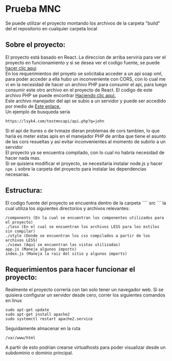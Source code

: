 # Prueba MNC
Se puede utilizar el proyecto montando los archivos de la carpeta "build" del el repositorio en cualquier carpeta local  

## Sobre el proyecto:
El proyecto está basado en React. La direccion de arriba serviría para ver el proyecto en funcionamiento y si se desea ver el codigo fuente, se puede [hacer clic aqui](https://github.com/lsyk4/prueba_tribal_mnc)  
En los requerimientos del proyeto se solicitaba acceder a un api soap xml, para poder acceder a ella hubo un inconveniente con CORS, con lo cual me vi en la necesidad de hacer un archivo PHP para consumir el api, para luego consumir este otro archivo en el proyecto de React. El codigo de este archivo PHP se puede encontrar [Haciendo clic aquí.](https://github.com/lsyk4/prueba_tribal_mnc/blob/master/src/api.php)  
Este archivo manejador del api se subio a un servidor y puede ser accedido por medio de [Este enlace.](https://lsyk4.com/testmncapi/api.php)  
Un ejemplo de busqueda sería
```
https://lsyk4.com/testmncapi/api.php?q=john
```  
Si el api de itunes o de tvmaze dieran problemas de cors tambien, lo que haría es meter estas apis en el manejador PHP de arriba que tiene el asunto de las cors resueltas y así evitar inconvenientes al momento de subirlo a un servidor  
El proyecto ya se encuentra compilado, con lo cual no habría necesidad de hacer nada mas.  
Si se quisiera modificar el proyecto, se necesitaría instalar node.js y hacer  ``` npm i ``` sobre la carpeta del proyecto para instalar las dependencias necesarias.  
## Estructura:  
El codigo fuente del proyecto se encuentra dentro de la carpeta ```` src ``` la cual utiliza los siguientes directorios y archivos relevantes:  
```
/components (En la cual se encuentran los componentes utilizados para el proyecto)
./less (En el cual se encuentran los archivos LESS para los estilos sin compilar)
./style (Donde se encuentran los css compilados a partir de los archivos LESS)
./views (Aquí se encuentran las vistas utilizadas)
app.js (Maneja algunos imports)
index.js (Maneja la raiz del sitio y algunos imports)
```
## Requerimientos para hacer funcionar el proyecto:
Realmente el proyecto correría con tan solo tener un navegador web.
Si se quisiera configurar un servidor desde cero, correr los siguientes comandos en linux
```SH
sudo apt-get update
sudo apt-get install apache2
sudo systemctl restart apache2.service
```
Seguidamente almacenar en la ruta 
```
/var/www/html
```
A partir de esto podrían crearse virtualhosts para poder visualizar desde un subdominio o dominio principal.

